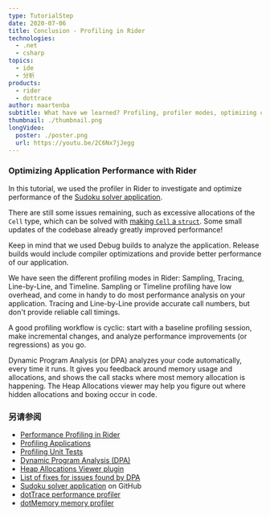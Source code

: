 ```yaml
---
type: TutorialStep
date: 2020-07-06
title: Conclusion - Profiling in Rider
technologies:
  - .net
  - csharp
topics:
  - ide
  - 分析
products:
  - rider
  - dottrace
author: maartenba
subtitle: What have we learned? Profiling, profiler modes, optimizing code, DPA, and more. Let's summarize!
thumbnail: ./thumbnail.png
longVideo:
  poster: ./poster.png
  url: https://youtu.be/2C6Nx7jJegg
---
```


### Optimizing Application Performance with Rider

In this tutorial, we used the profiler in Rider to investigate and optimize performance of the [Sudoku solver application](https://github.com/JetBrains/DPA-demo).

There are still some issues remaining, such as excessive allocations of the `Cell` type, which can be solved with [making `Cell` a `struct`](https://blog.jetbrains.com/dotnet/2020/03/31/auto-detect-memory-issues-app-dynamic-program-analysis-rider-2020-1/). Some small updates of the codebase already greatly improved performance!

Keep in mind that we used Debug builds to analyze the application. Release builds would include compiler optimizations and provide better performance of our application.

We have seen the different profiling modes in Rider: Sampling, Tracing, Line-by-Line, and Timeline. Sampling or Timeline profiling have low overhead, and come in handy to do most performance analysis on your application. Tracing and Line-by-Line provide accurate call numbers, but don't provide reliable call timings.

A good profiling workflow is cyclic: start with a baseline profiling session, make incremental changes, and analyze performance improvements (or regressions) as you go.

Dynamic Program Analysis (or DPA) analyzes your code automatically, every time it runs. It gives you feedback around memory usage and allocations, and shows the call stacks where most memory allocation is happening. The Heap Allocations viewer may help you figure out where hidden allocations and boxing occur in code.

### 另请参阅

- [Performance Profiling in Rider](https://www.jetbrains.com/help/rider/Performance_Profiling.html)
- [Profiling Applications](https://www.jetbrains.com/help/rider/Profiling_Applications.html)
- [Profiling Unit Tests](https://www.jetbrains.com/help/rider/Profiling_Unit_Tests.html)
- [Dynamic Program Analysis (DPA)](https://www.jetbrains.com/help/rider/Dynamic_Program_Analysis.html)
- [Heap Allocations Viewer plugin](https://plugins.jetbrains.com/plugin/9223-heap-allocations-viewer)
- [List of fixes for issues found by DPA](https://www.jetbrains.com/help/rider/Fixing_Issues_Found_by_DPA.html)
- [Sudoku solver application](https://github.com/JetBrains/DPA-demo) on GitHub
- [dotTrace performance profiler](https://www.jetbrains.com/profiler/)
- [dotMemory memory profiler](https://www.jetbrains.com/dotmemory/)